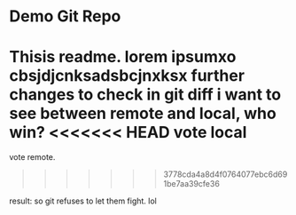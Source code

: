 # Demo Git Repo



Thisis readme.
lorem ipsumxo
cbsjdjcnksadsbcjnxksx
further changes to check in git diff
i want to see between remote and local, who win?
<<<<<<< HEAD
vote local
=======
vote remote.
>>>>>>> 3778cda4a8d4f0764077ebc6d691be7aa39cfe36


result: so git refuses to let them fight. lol
